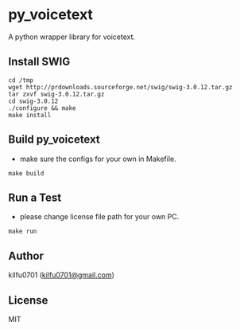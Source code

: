 # py_voicetext

A python wrapper library for voicetext.

## Install SWIG
```
cd /tmp
wget http://prdownloads.sourceforge.net/swig/swig-3.0.12.tar.gz
tar zxvf swig-3.0.12.tar.gz
cd swig-3.0.12
./configure && make
make install
```

## Build py_voicetext
- make sure the configs for your own in Makefile.
```
make build
```

## Run a Test
- please change license file path for your own PC.
```
make run
```

## Author
kilfu0701 (kilfu0701@gmail.com)

## License
MIT
